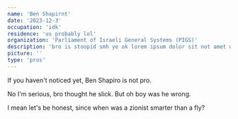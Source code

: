 ```yaml
---
name: 'Ben Shapirnt'
date: '2023-12-3'
occupation: 'idk'
residence: 'us probably lol'
organization: 'Parliament of Israeli General Systems (PIGS)'
description: 'bro is stoopid smh ye ok lorem ipsum dolor sit not amet what did you expect lemao'
picture: ''
type: 'pros'
---
```


If you haven't noticed yet, Ben Shapiro is not pro.

No I'm serious, bro thought he slick. But oh boy was he wrong.

I mean let's be honest, since when was a zionist smarter than a fly?
